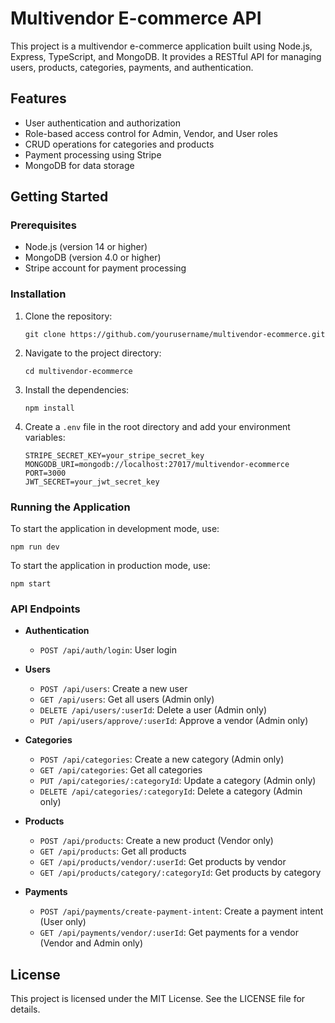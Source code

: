 # Multivendor E-commerce API

This project is a multivendor e-commerce application built using Node.js, Express, TypeScript, and MongoDB. It provides a RESTful API for managing users, products, categories, payments, and authentication.

## Features

- User authentication and authorization
- Role-based access control for Admin, Vendor, and User roles
- CRUD operations for categories and products
- Payment processing using Stripe
- MongoDB for data storage

## Getting Started

### Prerequisites

- Node.js (version 14 or higher)
- MongoDB (version 4.0 or higher)
- Stripe account for payment processing

### Installation

1. Clone the repository:

   ```
   git clone https://github.com/yourusername/multivendor-ecommerce.git
   ```

2. Navigate to the project directory:

   ```
   cd multivendor-ecommerce
   ```

3. Install the dependencies:

   ```
   npm install
   ```

4. Create a `.env` file in the root directory and add your environment variables:

   ```
   STRIPE_SECRET_KEY=your_stripe_secret_key
   MONGODB_URI=mongodb://localhost:27017/multivendor-ecommerce
   PORT=3000
   JWT_SECRET=your_jwt_secret_key
   ```

### Running the Application

To start the application in development mode, use:

```
npm run dev
```

To start the application in production mode, use:

```
npm start
```

### API Endpoints

- **Authentication**
  - `POST /api/auth/login`: User login

- **Users**
  - `POST /api/users`: Create a new user
  - `GET /api/users`: Get all users (Admin only)
  - `DELETE /api/users/:userId`: Delete a user (Admin only)
  - `PUT /api/users/approve/:userId`: Approve a vendor (Admin only)

- **Categories**
  - `POST /api/categories`: Create a new category (Admin only)
  - `GET /api/categories`: Get all categories
  - `PUT /api/categories/:categoryId`: Update a category (Admin only)
  - `DELETE /api/categories/:categoryId`: Delete a category (Admin only)

- **Products**
  - `POST /api/products`: Create a new product (Vendor only)
  - `GET /api/products`: Get all products
  - `GET /api/products/vendor/:userId`: Get products by vendor
  - `GET /api/products/category/:categoryId`: Get products by category

- **Payments**
  - `POST /api/payments/create-payment-intent`: Create a payment intent (User only)
  - `GET /api/payments/vendor/:userId`: Get payments for a vendor (Vendor and Admin only)

## License

This project is licensed under the MIT License. See the LICENSE file for details.